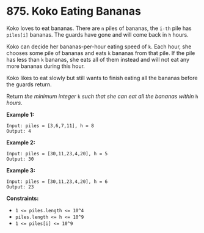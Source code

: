 # 875. Koko Eating Bananas

Koko loves to eat bananas. There are `n` piles of bananas, the `i-th` pile has `piles[i]` bananas. The guards have gone and will come back in `h` hours.

Koko can decide her bananas-per-hour eating speed of `k`. Each hour, she chooses some pile of bananas and eats `k` bananas from that pile. If the pile has less than `k` bananas, she eats all of them instead and will not eat any more bananas during this hour.

Koko likes to eat slowly but still wants to finish eating all the bananas before the guards return.

Return *the minimum integer* `k` *such that she can eat all the bananas within* `h` *hours*.

**Example 1:**

```()
Input: piles = [3,6,7,11], h = 8
Output: 4
```

**Example 2:**

```()
Input: piles = [30,11,23,4,20], h = 5
Output: 30
```

**Example 3:**

```()
Input: piles = [30,11,23,4,20], h = 6
Output: 23
```

**Constraints:**

- `1 <= piles.length <= 10^4`
- `piles.length <= h <= 10^9`
- `1 <= piles[i] <= 10^9`
